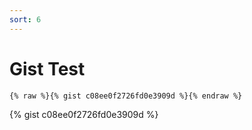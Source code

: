 ```yaml
---
sort: 6
---
```


# Gist Test

```
{% raw %}{% gist c08ee0f2726fd0e3909d %}{% endraw %}
```

{% gist c08ee0f2726fd0e3909d %}
